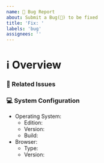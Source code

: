 ```yaml
---
name: 🐛 Bug Report
about: Submit a Bug(🐛) to be fixed
title: 'Fix: '
labels: 'bug'
assignees: ''
---
```


# ℹ Overview

<!--- Provide an overview of the issue -->

### 📝 Related Issues

<!--- Pin any related issues -->

### 💻 System Configuration

<!-- Tell us more about your system and -->

- Operating System:
  - Edition: <!-- Windows 10 Home -->
  - Version: <!-- 21H1 -->
  - Build: <!-- 19043.1415 -->
- Browser:
  - Type: <!-- Chrome -->
  - Version: <!-- 96.0.4664.110 (Official Build) (64-bit) (cohort: Stable) -->
